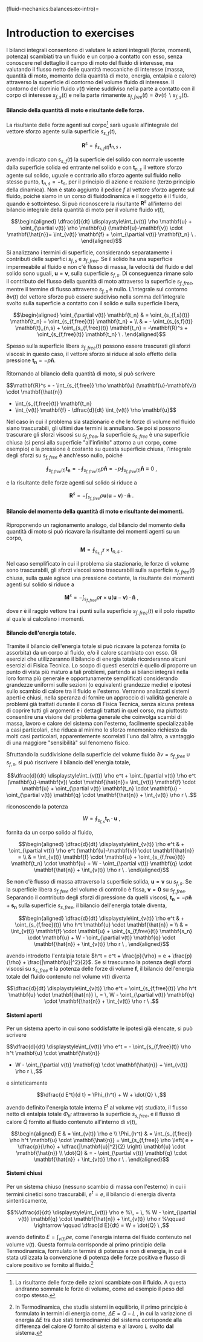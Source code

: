 (fluid-mechanics:balances:ex-intro)=
# Introduction to exercises

I bilanci integrali consentono di valutare le azioni integrali (forze,
momenti, potenza) scambiati tra un fluido e un corpo a contatto con
esso, senza conoscere nel dettaglio il campo di moto del fluido di
interesse, ma valutando il flusso netto delle quantità meccaniche di
interesse (massa, quantità di moto, momento della quantità di moto,
energia, entalpia e calore) attraverso la superficie di contorno del
volume fluido di interesse. Il contorno del dominio fluido $v(t)$ viene
suddiviso nella parte a contatto con il corpo di interesse $s_{f,s}(t)$
e nella parte rimanente
$s_{f,free}(t) = \partial v(t) \backslash s_{f,s}(t)$.

#### Bilancio della quantità di moto e risultante delle forze.

La risultante delle forze agenti sul corpo[^1] sarà uguale all'integrale
del vettore sforzo agente sulla superficie $s_{s,f}(t)$,

$$\mathbf{R}^s = \oint_{s_{s,f}(t)} \mathbf{t}_{n,s} \ ,$$

avendo indicato con
$s_{s,f}(t)$ la superficie del solido con normale uscente dalla
superficie solida ed entrante nel solido e con $\mathbf{t}_{n,s}$ il vettore
sforzo agente sul solido, uguale e contrario allo sforzo agente sul
fluido nello stesso punto, $\mathbf{t}_{n,s} = - \mathbf{t}_n$, per il principio
di azione e reazione (terzo principio della dinamica). Non è stato
aggiunto il pedice $f$ al vettore sforzo agente sul fluido, poiché siamo
in un corso di fluidodinamica e il soggetto è il fluido, quando è
sottointeso. Si può riconoscere la risultante $\mathbf{R}^s$ all'interno del
bilancio integrale della quantità di moto per il volume fluido $v(t)$,

$$\begin{aligned}
 \dfrac{d}{dt} \displaystyle\int_{v(t)} \rho \mathbf{u} + \oint_{\partial v(t)} \rho \mathbf{u} (\mathbf{u}-\mathbf{v}) \cdot \mathbf{\hat{n}}= \int_{v(t)} \mathbf{f} + \oint_{\partial v(t)} \mathbf{t_n} \ .
\end{aligned}$$

Si analizzano i termini di superficie, considerando
separatamente i contributi delle superfici $s_{f,s}$ e $s_{f,free}$. Se
il solido ha una superficie impermeabile al fluido e non c'è flusso di
massa, la velocità del fluido e del solido sono uguali,
$\mathbf{u} = \mathbf{v}$, sulla superficie $s_{f,s}$. Di conseguenza rimane
solo il contributo del flusso della quantità di moto attraverso la
superficie $s_{f,free}$, mentre il termine di flusso attraverso
$s_{f,s}$ è nullo. L'integrale sul contorno $\partial v(t)$ del vettore
sforzo può essere suddiviso nella somma dell'integrale svolto sulla
superficie a contatto con il solido e sulla superficie libera,

$$\begin{aligned}
 \oint_{\partial v(t)} \mathbf{t_n} & = 
 \oint_{s_{f,s}(t)} \mathbf{t_n} + \oint_{s_{f,free}(t)} \mathbf{t_n} = \\
 & = - \oint_{s_{s,f}(t)} \mathbf{t}_{n,s} + \oint_{s_{f,free}(t)} \mathbf{t_n} =
 -\mathbf{R}^s + \oint_{s_{f,free}(t)} \mathbf{t_n} \ .
\end{aligned}$$ 

Spesso sulla superficie libera $s_{f,free}(t)$ possono
essere trascurati gli sforzi viscosi: in questo caso, il vettore sforzo
si riduce al solo effetto della pressione $\mathbf{t_n} = -p \mathbf{\hat{n}}$.

Ritornando al bilancio della quantità di moto, si può scrivere

$$\mathbf{R}^s = - \int_{s_{f,free}} \rho \mathbf{u} (\mathbf{u}-\mathbf{v}) \cdot \mathbf{\hat{n}}
 - \int_{s_{f,free}(t)} \mathbf{t_n}
 - \int_{v(t)} \mathbf{f} - \dfrac{d}{dt} \int_{v(t)} \rho \mathbf{u}$$ 
 
 Nel caso
in cui il problema sia stazionario e che le forze di volume nel fluido
siano trascurabili, gli ultimi due termini is annullano. Se poi si
possono trascurare gli sforzi viscosi su $s_{f,free}$, la superficie
$s_{s,free}$ è una superficie chiusa (si pensi alla superficie
"all'infinito" attorno a un corpo, come esempio) e la pressione è
costante su questa superficie chiusa, l'integrale degli sforzi su
$s_{f,free}$ è anch'esso nullo, poiché

$$\oint_{s_{f,free}(t)} \mathbf{t_n} = - \oint_{s_{f,free}(t)} p \mathbf{\hat{n}} = - p \oint_{s_{f,free}(t)} \mathbf{\hat{n}} \equiv 0 \ ,$$

e la risultante delle forze agenti sul solido si riduce a

$$\mathbf{R}^s = - \int_{s_{f,free}} \rho \mathbf{u} (\mathbf{u}-\mathbf{v}) \cdot \mathbf{\hat{n}} \ .$$

#### Bilancio del momento della quantità di moto e risultante dei momenti.

Riproponendo un ragionamento analogo, dal bilancio del momento della
quantità di moto si può ricavare la risultante dei momenti agenti su un
corpo,

$$\mathbf{M} = \oint_{s_{s,f}} \mathbf{r} \times \mathbf{t}_{n,s} \ .$$

Nel
caso semplificato in cui il problema sia stazionario, le forze di volume
sono trascurabili, gli sforzi viscosi sono trascurabili sulla superficie
$s_{f,free}(t)$ chiusa, sulla quale agisce una pressione costante, la
risultante dei momenti agenti sul solido si riduce a

$$\mathbf{M}^s = - \int_{s_{f,free}} \rho \mathbf{r} \times \mathbf{u} (\mathbf{u}-\mathbf{v}) \cdot \mathbf{\hat{n}} \ ,$$

dove $\mathbf{r}$ è il raggio vettore tra i punti sulla superficie
$s_{f,free}(t)$ e il polo rispetto al quale si calcolano i momenti.

#### Bilancio dell'energia totale.

Tramite il bilancio dell'energia totale si può ricavare la potenza
fornita (o assorbita) da un corpo al fluido, e/o il calore scambiato con
esso. Gli esercizi che utilizzeranno il bilancio di energia totale
ricorderanno alcuni esercizi di Fisica Tecnica. Lo scopo di questi
esercizi è quello di proporre un punto di vista più maturo a tali
problemi, partendo ai bilanci integrali nella loro forma più generale e
opportunamente semplificati considerando grandezze uniformi sulle
sezioni (o equivalenti grandezze medie) e ipotesi sullo scambio di
calore tra il fluido e l'esterno. Verranno analizzati sistemi aperti e
chiusi, nella speranza di fornire un approccio di validità generale a
problemi già trattati durante il corso di Fisica Tecnica, senza alcuna
pretesa di coprire tutti gli argomenti e i dettagli trattati in quel
corso, ma piuttosto consentire una visione del problema generale che
coinvolga scambi di massa, lavoro e calore del sistema con l'esterno,
facilmente specializzabile a casi particolari, che riduca al minimo lo
sforzo mnemonico richiesto da molti casi particolari, apparentemente
scorrelati l'uno dall'altro, a vantaggio di una maggiore "sensibilità"
sul fenomeno fisico.

Sfruttando la suddivisione della superficie del volume fluido
$\partial v = s_{f,free} \cup s_{f,s}$, si può riscrivere il bilancio
dell'energia totale,

$$\dfrac{d}{dt} \displaystyle\int_{v(t)} \rho e^t + \oint_{\partial v(t)} \rho e^t (\mathbf{u}-\mathbf{v}) \cdot \mathbf{\hat{n}}= \int_{v(t)} \mathbf{f} \cdot \mathbf{u} + \oint_{\partial v(t)} \mathbf{t_n} \cdot \mathbf{u} - \oint_{\partial v(t)} \mathbf{q} \cdot \mathbf{\hat{n}} + \int_{v(t)} \rho r \ .$$

riconoscendo la potenza

$$W = \oint_{s_{f,s}} \mathbf{t_n} \cdot \mathbf{u} \ ,$$

fornita da un corpo
solido al fluido,

$$\begin{aligned}
 \dfrac{d}{dt} \displaystyle\int_{v(t)} \rho e^t & + \oint_{\partial v(t)} \rho e^t (\mathbf{u}-\mathbf{v}) \cdot \mathbf{\hat{n}} = \\
  & = \int_{v(t)} \mathbf{f} \cdot \mathbf{u} + \oint_{s_{f,free}(t)} \mathbf{t_n} \cdot \mathbf{u} + W - \oint_{\partial v(t)} \mathbf{q} \cdot \mathbf{\hat{n}} + \int_{v(t)} \rho r \ .
\end{aligned}$$ 

Se non c'è flusso di massa attraverso la superficie
solida, $\mathbf{u} = \mathbf{v}$ su $s_{f,s}$. Se la superficie libera
$s_{f,free}$ del volume di controllo è fissa, $\mathbf{v}= \mathbf{0}$ su
$s_{f,free}$. Separando il contributo degli sforzi di pressione da
quelli viscosi, $\mathbf{t_n} = -p\mathbf{\hat{n}} + \mathbf{s_n}$ sulla superficie
$s_{s,free}$, il bilancio dell'energia totale diventa, 

$$\begin{aligned}
 \dfrac{d}{dt} \displaystyle\int_{v(t)} \rho e^t & + \oint_{s_{f,free}(t)} \rho h^t \mathbf{u} \cdot \mathbf{\hat{n}} = \\
  & = \int_{v(t)} \mathbf{f} \cdot \mathbf{u} + \oint_{s_{f,free}(t)} \mathbf{s_n} \cdot \mathbf{u} + W - \oint_{\partial v(t)} \mathbf{q} \cdot \mathbf{\hat{n}} + \int_{v(t)} \rho r \ ,
\end{aligned}$$

avendo introdotto l'entalpia totale
$h^t = e^t + \frac{p}{\rho} = e + \frac{p}{\rho} + \frac{|\mathbf{u}|^2}{2}$.
Se si trascurano la potenza degli sforzi viscosi su $s_{s,free}$ e la
potenza delle forze di volume $\mathbf{f}$, il bilancio dell'energia totale
del fluido contenuto nel volume $v(t)$ diventa

$$\dfrac{d}{dt} \displaystyle\int_{v(t)} \rho e^t + \oint_{s_{f,free}(t)} \rho h^t \mathbf{u} \cdot \mathbf{\hat{n}}
 \, = \,
  W - \oint_{\partial v(t)} \mathbf{q} \cdot \mathbf{\hat{n}} + \int_{v(t)} \rho r \ .$$

#### Sistemi aperti

Per un sistema aperto in cui sono soddisfatte le ipotesi già elencate,
si può scrivere

$$\dfrac{d}{dt} \displaystyle\int_{v(t)} \rho e^t = - \oint_{s_{f,free}(t)} \rho h^t \mathbf{u} \cdot \mathbf{\hat{n}}
  + W - \oint_{\partial v(t)} \mathbf{q} \cdot \mathbf{\hat{n}} + \int_{v(t)} \rho r \ ,$$

e sinteticamente 

$$\dfrac{d E^t}{d t} = \Phi_{h^t} + W + \dot{Q} \ ,$$

avendo definito l'energia totale interna $E^t$ al volume $v(t)$
studiato, il flusso netto di entalpia totale $\Phi_{h^t}$ attraverso la
superficie $s_{s,free}$, e il flusso di calore $\dot{Q}$ fornito al
fluido contenuto all'interno di $v(t)$,

$$\begin{aligned}
  E & = \int_{v(t)} \rho e \\
  \Phi_{h^t} & = \int_{s_{f,free}} \rho h^t \mathbf{u} \cdot \mathbf{\hat{n}}
               = \int_{s_{f,free}} \rho \left( e + \dfrac{p}{\rho} + \dfrac{|\mathbf{u}|^2}{2} \right) \mathbf{u} \cdot \mathbf{\hat{n}} \\
 \dot{Q} & = - \oint_{\partial v(t)} \mathbf{q} \cdot \mathbf{\hat{n}} + \int_{v(t)} \rho r \ . 
\end{aligned}$$

#### Sistemi chiusi

Per un sistema chiuso (nessuno scambio di massa con l'esterno) in cui i
termini cinetici sono trascurabili, $e^t = e$, il bilancio di energia
diventa sintenticamente,

$$%\dfrac{d}{dt} \displaystyle\int_{v(t)} \rho e 
%\, = \,
% W - \oint_{\partial v(t)} \mathbf{q} \cdot \mathbf{\hat{n}} + \int_{v(t)} \rho r
%\qquad \rightarrow \qquad
 \dfrac{d E}{dt} = W + \dot{Q} \ ,$$

 avendo definito
$E = \displaystyle\int_{v(t)} \rho e$, come l'energia interna del fluido
contenuto nel volume $v(t)$. Questa formula corrisponde al primo
principio della Termodinamica, formulato in termini di potenza e non di
energia, in cui è stata utilizzata la convenzione di potenza delle forze
positiva e flusso di calore positivo se fornito al fluido.[^2]

[^1]: La risultante delle forze delle azioni scambiate con il fluido. A
    questa andranno sommate le forze di volume, come ad esempio il peso
    del corpo stesso.

[^2]: In Termodinamica, che studia sistemi in equilibrio, il primo
    principio è formulato in termini di energia come,
    $\Delta E = Q - L \ ,$ in cui la variazione di energia $\Delta E$
    tra due stati termodinamici del sistema corrisponde alla differenza
    del calore $Q$ fornito al sistema e al lavoro $L$ svolto **dal**
    sistema.
